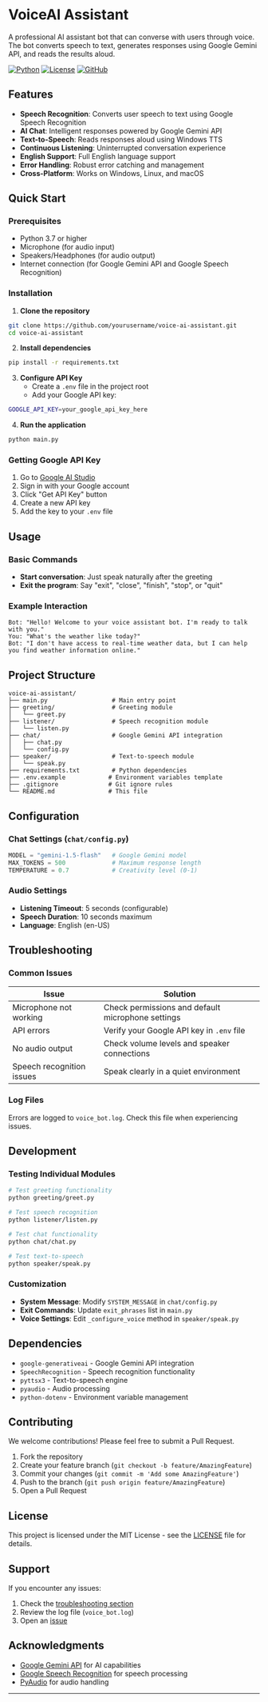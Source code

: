 # VoiceAI Assistant

A professional AI assistant bot that can converse with users through voice. The bot converts speech to text, generates responses using Google Gemini API, and reads the results aloud.

[![Python](https://img.shields.io/badge/Python-3.7+-blue.svg)](https://www.python.org/downloads/)
[![License](https://img.shields.io/badge/License-MIT-green.svg)](LICENSE)
[![GitHub](https://img.shields.io/badge/GitHub-Open%20Source-orange.svg)](https://github.com/)

## Features

- **Speech Recognition**: Converts user speech to text using Google Speech Recognition
- **AI Chat**: Intelligent responses powered by Google Gemini API
- **Text-to-Speech**: Reads responses aloud using Windows TTS
- **Continuous Listening**: Uninterrupted conversation experience
- **English Support**: Full English language support
- **Error Handling**: Robust error catching and management
- **Cross-Platform**: Works on Windows, Linux, and macOS

## Quick Start

### Prerequisites

- Python 3.7 or higher
- Microphone (for audio input)
- Speakers/Headphones (for audio output)
- Internet connection (for Google Gemini API and Google Speech Recognition)

### Installation

1. **Clone the repository**
```bash
git clone https://github.com/yourusername/voice-ai-assistant.git
cd voice-ai-assistant
```

2. **Install dependencies**
```bash
pip install -r requirements.txt
```

3. **Configure API Key**
   - Create a `.env` file in the project root
   - Add your Google API key:
```bash
GOOGLE_API_KEY=your_google_api_key_here
```

4. **Run the application**
```bash
python main.py
```

### Getting Google API Key

1. Go to [Google AI Studio](https://aistudio.google.com)
2. Sign in with your Google account
3. Click "Get API Key" button
4. Create a new API key
5. Add the key to your `.env` file

## Usage

### Basic Commands

- **Start conversation**: Just speak naturally after the greeting
- **Exit the program**: Say "exit", "close", "finish", "stop", or "quit"

### Example Interaction

```
Bot: "Hello! Welcome to your voice assistant bot. I'm ready to talk with you."
You: "What's the weather like today?"
Bot: "I don't have access to real-time weather data, but I can help you find weather information online."
```

## Project Structure

```
voice-ai-assistant/
├── main.py                  # Main entry point
├── greeting/                # Greeting module
│   └── greet.py
├── listener/                # Speech recognition module
│   └── listen.py
├── chat/                    # Google Gemini API integration
│   ├── chat.py
│   └── config.py
├── speaker/                 # Text-to-speech module
│   └── speak.py
├── requirements.txt         # Python dependencies
├── .env.example            # Environment variables template
├── .gitignore              # Git ignore rules
└── README.md               # This file
```

## Configuration

### Chat Settings (`chat/config.py`)

```python
MODEL = "gemini-1.5-flash"   # Google Gemini model
MAX_TOKENS = 500             # Maximum response length
TEMPERATURE = 0.7            # Creativity level (0-1)
```

### Audio Settings

- **Listening Timeout**: 5 seconds (configurable)
- **Speech Duration**: 10 seconds maximum
- **Language**: English (en-US)

## Troubleshooting

### Common Issues

| Issue | Solution |
|-------|----------|
| Microphone not working | Check permissions and default microphone settings |
| API errors | Verify your Google API key in `.env` file |
| No audio output | Check volume levels and speaker connections |
| Speech recognition issues | Speak clearly in a quiet environment |

### Log Files

Errors are logged to `voice_bot.log`. Check this file when experiencing issues.

## Development

### Testing Individual Modules

```bash
# Test greeting functionality
python greeting/greet.py

# Test speech recognition
python listener/listen.py

# Test chat functionality
python chat/chat.py

# Test text-to-speech
python speaker/speak.py
```

### Customization

- **System Message**: Modify `SYSTEM_MESSAGE` in `chat/config.py`
- **Exit Commands**: Update `exit_phrases` list in `main.py`
- **Voice Settings**: Edit `_configure_voice` method in `speaker/speak.py`

## Dependencies

- `google-generativeai` - Google Gemini API integration
- `SpeechRecognition` - Speech recognition functionality
- `pyttsx3` - Text-to-speech engine
- `pyaudio` - Audio processing
- `python-dotenv` - Environment variable management

## Contributing

We welcome contributions! Please feel free to submit a Pull Request.

1. Fork the repository
2. Create your feature branch (`git checkout -b feature/AmazingFeature`)
3. Commit your changes (`git commit -m 'Add some AmazingFeature'`)
4. Push to the branch (`git push origin feature/AmazingFeature`)
5. Open a Pull Request

## License

This project is licensed under the MIT License - see the [LICENSE](LICENSE) file for details.

## Support

If you encounter any issues:

1. Check the [troubleshooting section](#troubleshooting)
2. Review the log file (`voice_bot.log`)
3. Open an [issue](https://github.com/yourusername/voice-ai-assistant/issues)

## Acknowledgments

- [Google Gemini API](https://ai.google.dev/) for AI capabilities
- [Google Speech Recognition](https://cloud.google.com/speech-to-text) for speech processing
- [PyAudio](https://people.csail.mit.edu/hubert/pyaudio/) for audio handling

---



